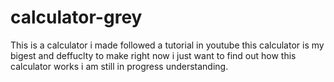 # calculator-grey

This is a calculator i made followed a tutorial in youtube this calculator is my bigest and deffuclty to make right now i just want to find  out how this calculator works
i am still in progress understanding.
